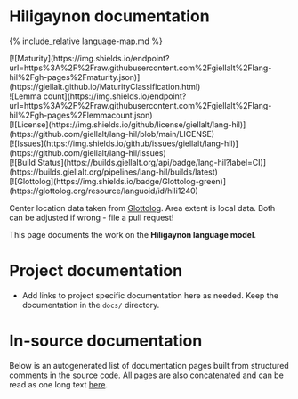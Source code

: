 # Hiligaynon documentation

<div class="twocolumn map" markdown="1">

{% include_relative language-map.md %}

<div class="badges" markdown="1">
[![Maturity](https://img.shields.io/endpoint?url=https%3A%2F%2Fraw.githubusercontent.com%2Fgiellalt%2Flang-hil%2Fgh-pages%2Fmaturity.json)](https://giellalt.github.io/MaturityClassification.html) <br/>
![Lemma count](https://img.shields.io/endpoint?url=https%3A%2F%2Fraw.githubusercontent.com%2Fgiellalt%2Flang-hil%2Fgh-pages%2Flemmacount.json) <br/>
[![License](https://img.shields.io/github/license/giellalt/lang-hil)](https://github.com/giellalt/lang-hil/blob/main/LICENSE) <br/>
[![Issues](https://img.shields.io/github/issues/giellalt/lang-hil)](https://github.com/giellalt/lang-hil/issues) <br/>
[![Build Status](https://builds.giellalt.org/api/badge/lang-hil?label=CI)](https://builds.giellalt.org/pipelines/lang-hil/builds/latest) <br/>
[![Glottolog](https://img.shields.io/badge/Glottolog-green)](https://glottolog.org/resource/languoid/id/hili1240)
</div>

Center location data taken from [Glottolog](https://glottolog.org/). Area extent is local data. Both can be adjusted if wrong - file a pull request!

</div>

This page documents the work on the **Hiligaynon language model**. 

# Project documentation

* Add links to project specific documentation here as needed. Keep the documentation in the `docs/` directory.

# In-source documentation

Below is an autogenerated list of documentation pages built from structured comments in the source code. All pages are also concatenated and can be read as one long text [here](hil.md).
